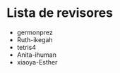 # Lista de revisores

<!--test reviewers-->

- germonprez
- Ruth-ikegah
- tetris4
- Anita-ihuman
- xiaoya-Esther
